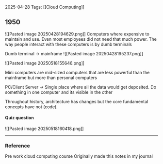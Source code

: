 2025-04-28
Tags: [[Cloud Computing]]

## 1950
![[Pasted image 20250428194629.png]]
Computers where expensive to maintain and use. Even most employees did not need that much power. The way people interact with these computers is by dumb terminals

Dumb terminal -> mainframe 
![[Pasted image 20250428195237.png]]

![[Pasted image 20250518155646.png]]


Mini computers are mid-sized computers that are less powerful than the mainframe but more than personal computers

PC/Client Server -> Single place where all the data would get deposited. Do something in one computer and its visible in the other

Throughout history, architecture has changes but the core fundamental concepts have not (code). 

#### Quiz question
![[Pasted image 20250518160418.png]]


---
### Reference
Pre work cloud computing course
Originally made this notes in my journal 